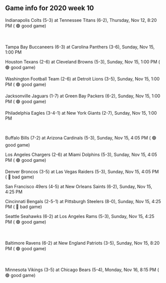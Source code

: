 ## Game info for 2020 week 10
Indianapolis Colts (5-3) at Tennessee Titans (6-2), Thursday, Nov 12, 8:20 PM (	:green_circle: good game)


<br/>

Tampa Bay Buccaneers (6-3) at Carolina Panthers (3-6), Sunday, Nov 15, 1:00 PM

Houston Texans (2-6) at Cleveland Browns (5-3), Sunday, Nov 15, 1:00 PM (	:green_circle: good game)

Washington Football Team (2-6) at Detroit Lions (3-5), Sunday, Nov 15, 1:00 PM (	:green_circle: good game)

Jacksonville Jaguars (1-7) at Green Bay Packers (6-2), Sunday, Nov 15, 1:00 PM (	:green_circle: good game)

Philadelphia Eagles (3-4-1) at New York Giants (2-7), Sunday, Nov 15, 1:00 PM


<br/>

Buffalo Bills (7-2) at Arizona Cardinals (5-3), Sunday, Nov 15, 4:05 PM (	:green_circle: good game)

Los Angeles Chargers (2-6) at Miami Dolphins (5-3), Sunday, Nov 15, 4:05 PM (	:green_circle: good game)

Denver Broncos (3-5) at Las Vegas Raiders (5-3), Sunday, Nov 15, 4:05 PM (	:red_circle: bad game)

San Francisco 49ers (4-5) at New Orleans Saints (6-2), Sunday, Nov 15, 4:25 PM

Cincinnati Bengals (2-5-1) at Pittsburgh Steelers (8-0), Sunday, Nov 15, 4:25 PM (	:red_circle: bad game)

Seattle Seahawks (6-2) at Los Angeles Rams (5-3), Sunday, Nov 15, 4:25 PM (	:green_circle: good game)


<br/>

Baltimore Ravens (6-2) at New England Patriots (3-5), Sunday, Nov 15, 8:20 PM (	:green_circle: good game)


<br/>

Minnesota Vikings (3-5) at Chicago Bears (5-4), Monday, Nov 16, 8:15 PM (	:green_circle: good game)

